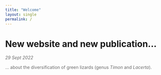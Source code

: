 ```yaml
---
title: "Welcome"
layout: single
permalink: /
---
```


<h1> New website and new publication... </h1>
<span style="color:#6B6B6B ;"><i>29 Sept 2022</i>
 
... about the diversification of green lizards (genus <i>Timon</i> and <i>Lacerta</i>). 

